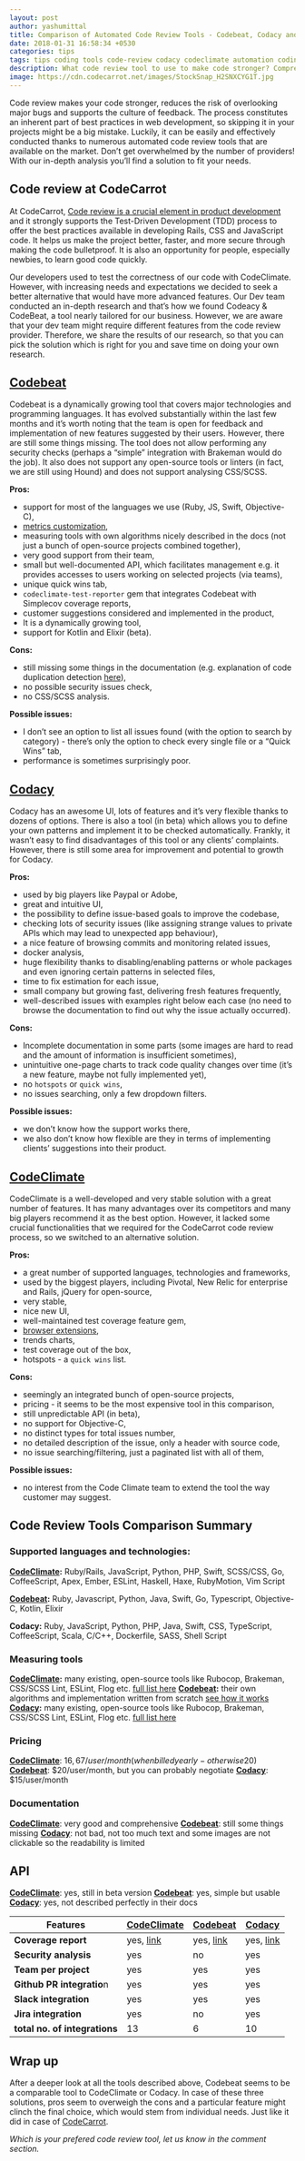 ```yaml
---
layout: post
author: yashumittal
title: Comparison of Automated Code Review Tools - Codebeat, Codacy and Codeclimate
date: 2018-01-31 16:58:34 +0530
categories: tips
tags: tips coding tools code-review codacy codeclimate automation coding-tools qa
description: What code review tool to use to make code stronger? Comprehensive analysis and comparison of 4 code review tools - Codebeat, CodeClimate and Codacy.
image: https://cdn.codecarrot.net/images/StockSnap_H2SNXCYG1T.jpg
---
```


Code review makes your code stronger, reduces the risk of overlooking major bugs and supports the culture of feedback. The process constitutes an inherent part of best practices in web development, so skipping it in your projects might be a big mistake. Luckily, it can be easily and effectively conducted thanks to numerous automated code review tools that are available on the market. Don’t get overwhelmed by the number of providers! With our in-depth analysis you’ll find a solution to fit your needs.

## Code review at CodeCarrot

At CodeCarrot, [Code review is a crucial element in product development](/a-quick-guide-to-peer-code-review-and-why-you-should-do-it) and it strongly supports the Test-Driven Development (TDD) process to offer the best practices available in developing Rails, CSS and JavaScript code. It helps us make the project better, faster, and more secure through making the code bulletproof. It is also an opportunity for people, especially newbies, to learn good code quickly.

Our developers used to test the correctness of our code with CodeClimate. However, with increasing needs and expectations we decided to seek a better alternative that would have more advanced features. Our Dev team conducted an in-depth research and that’s how we found Codeacy & CodeBeat, a tool nearly tailored for our business. However, we are aware that your dev team might require different features from the code review provider. Therefore, we share the results of our research, so that you can pick the solution which is right for you and save time on doing your own research.

## [Codebeat](https://codebeat.co/)

Codebeat is a dynamically growing tool that covers major technologies and programming languages. It has evolved substantially within the last few months and it’s worth noting that the team is open for feedback and implementation of new features suggested by their users. However, there are still some things missing. The tool does not allow performing any security checks (perhaps a “simple” integration with Brakeman would do the job). It also does not support any open-source tools or linters (in fact, we are still using Hound) and does not support analysing CSS/SCSS.

**Pros:**

* support for most of the languages we use (Ruby, JS, Swift, Objective-C),
* [metrics customization](https://hub.codebeat.co/docs/metrics-customization),
* measuring tools with own algorithms nicely described in the docs (not just a bunch of open-source projects combined together),
* very good support from their team,
* small but well-documented API, which facilitates management e.g. it provides accesses to users working on selected projects (via teams),
* unique quick wins tab,
* `codeclimate-test-reporter` gem that integrates Codebeat with Simplecov coverage reports,
* customer suggestions considered and implemented in the product,
* It is a dynamically growing tool,
* support for Kotlin and Elixir (beta). 

**Cons:**

* still missing some things in the documentation (e.g. explanation of code duplication detection [here](https://hub.codebeat.co/docs/code-duplication-demystified)),
* no possible security issues check,
* no CSS/SCSS analysis.

**Possible issues:**

* I don’t see an option to list all issues found (with the option to search by category) - there’s only the option to check every single file or a “Quick Wins” tab,
* performance is sometimes surprisingly poor.

## [Codacy](https://www.codacy.com/)

Codacy has an awesome UI, lots of features and it’s very flexible thanks to dozens of options. There is also a tool (in beta) which allows you to define your own patterns and implement it to be checked automatically. Frankly, it wasn’t easy to find disadvantages of this tool or any clients’ complaints. However, there is still some area for improvement and potential to growth for Codacy.

**Pros:**

* used by big players like Paypal or Adobe,
* great and intuitive UI,
* the possibility to define issue-based goals to improve the codebase,
* checking lots of security issues (like assigning strange values to private APIs which may lead to unexpected app behaviour),
* a nice feature of browsing commits and monitoring related issues,
* docker analysis,
* huge flexibility thanks to disabling/enabling patterns or whole packages and even ignoring certain patterns in selected files,
* time to fix estimation for each issue,
* small company but growing fast, delivering fresh features frequently,
* well-described issues with examples right below each case (no need to browse the documentation to find out why the issue actually occurred).

**Cons:**

* Incomplete documentation in some parts (some images are hard to read and the amount of information is insufficient sometimes),
* unintuitive one-page charts to track code quality changes over time (it’s a new feature, maybe not fully implemented yet),
* no `hotspots` or `quick wins`,
* no issues searching, only a few dropdown filters.

**Possible issues:**

* we don’t know how the support works there,
* we also don’t know how flexible are they in terms of implementing clients’ suggestions into their product.

## [CodeClimate](https://codeclimate.com/)

CodeClimate is a well-developed and very stable solution with a great number of features. It has many advantages over its competitors and many big players recommend it as the best option. However, it lacked some crucial functionalities that we required for the CodeCarrot code review process, so we switched to an alternative solution.

**Pros:**

* a great number of supported languages, technologies and frameworks,
* used by the biggest players, including Pivotal, New Relic for enterprise and Rails, jQuery for open-source,
* very stable,
* nice new UI,
* well-maintained test coverage feature gem,
* [browser extensions](https://codeclimate.com/browser-extension),
* trends charts,
* test coverage out of the box,
* hotspots - a `quick wins` list.

**Cons:**

* seemingly an integrated bunch of open-source projects,
* pricing - it seems to be the most expensive tool in this comparison,
* still unpredictable API (in beta),
* no support for Objective-C,
* no distinct types for total issues number,
* no detailed description of the issue, only a header with source code,
* no issue searching/filtering, just a paginated list with all of them,

**Possible issues:**

* no interest from the Code Climate team to extend the tool the way customer may suggest.

## Code Review Tools Comparison Summary

### Supported languages and technologies:

**[CodeClimate](https://codeclimate.com/):** Ruby/Rails, JavaScript, Python, PHP, Swift, SCSS/CSS, Go, CoffeeScript, Apex, Ember, ESLint, Haskell, Haxe, RubyMotion, Vim Script

**[Codebeat](http://codebeat.co/):** Ruby, Javascript, Python, Java, Swift, Go, Typescript, Objective-C, Kotlin, Elixir

**Codacy:** Ruby, JavaScript, Python, PHP, Java, Swift, CSS, TypeScript, CoffeeScript, Scala, C/C++, Dockerfile, SASS, Shell Script

### Measuring tools

**[CodeClimate](https://codeclimate.com/):** many existing, open-source tools like Rubocop, Brakeman, CSS/SCSS Lint, ESLint, Flog etc. [full list here](https://docs.codeclimate.com/docs/)
**[Codebeat](http://codebeat.co/):** their own algorithms and implementation written from scratch [see how it works](https://hub.codebeat.co/docs/how-does-it-work)
**[Codacy](https://www.codacy.com/):** many existing, open-source tools like Rubocop, Brakeman, CSS/SCSS Lint, ESLint, Flog etc. [full list here](https://support.codacy.com/hc/en-us/articles/213632009-Engines)

### Pricing

**[CodeClimate](https://codeclimate.com/)**: $16,67/user/month (when billed yearly - otherwise 20$)
**[Codebeat](http://codebeat.co/)**: $20/user/month, but you can probably negotiate
**[Codacy](https://www.codacy.com/)**: $15/user/month

### Documentation

**[CodeClimate](https://codeclimate.com/)**: very good and comprehensive
**[Codebeat](http://codebeat.co/)**: still some things missing
**[Codacy](https://www.codacy.com/)**: not bad, not too much text and some images are not clickable so the readability is limited

## API

**[CodeClimate](https://codeclimate.com/)**: yes, still in beta version
**[Codebeat](http://codebeat.co/)**: yes, simple but usable
**[Codacy](https://www.codacy.com/)**: yes, not described perfectly in their docs

 

| **Features** | **[CodeClimate](https://codeclimate.com/)** | **[Codebeat](http://codebeat.co/)** | **[Codacy](https://www.codacy.com/)** |
| --- | --- | --- | --- |
| **Coverage report** | yes, [link](https://github.com/codeclimate/ruby-test-reporter) | yes, [link](https://hub.codebeat.co/docs/test-coverage-reports) | yes, [link](https://github.com/codacy/ruby-codacy-coverage) |
| **Security analysis** | yes | no | yes |
| **Team per project** | yes | yes | yes |
| **Github PR integratio**n | yes | yes | yes |
| **Slack integration** | yes | yes | yes |
| **Jira integration** | yes | no | yes |
| **total no. of integrations** | 13 | 6 | 10 |

## Wrap up

After a deeper look at all the tools described above, Codebeat seems to be a comparable tool to CodeClimate or Codacy. In case of these three solutions, pros seem to overweigh the cons and a particular feature might clinch the final choice, which would stem from individual needs. Just like it did in case of [CodeCarrot](//www.codecarrot.net/).

*Which is your prefered code review tool, let us know in the comment section.*
